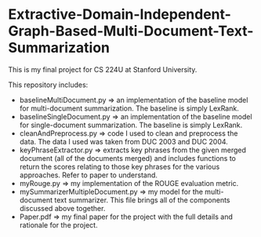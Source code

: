 # Extractive-Domain-Independent-Graph-Based-Multi-Document-Text-Summarization

This is my final project for CS 224U at Stanford University.

This repository includes:
* baselineMultiDocument.py => an implementation of the baseline model for multi-document summarization. The baseline is simply LexRank.
* baselineSingleDocument.py => an implementation of the baseline model for single-document summarization. The baseline is simply LexRank.
* cleanAndPreprocess.py => code I used to clean and preprocess the data. The data I used was taken from DUC 2003 and DUC 2004.
* keyPhraseExtractor.py => extracts key phrases from the given merged document (all of the documents merged) and includes functions to return the scores relating to those key phrases for the various approaches. Refer to paper to understand.
* myRouge.py => my implementation of the ROUGE evaluation metric.
* mySummarizerMultipleDocument.py => my model for the multi-document text summarizer. This file brings all of the components discussed above together.
* Paper.pdf => my final paper for the project with the full details and rationale for the project. 
